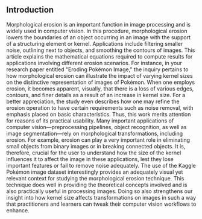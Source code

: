 ## Introduction

Morphological erosion is an important function in image processing and is widely used in computer vision. In this procedure, morphological erosion lowers the boundaries of an object occurring in an image with the support of a structuring element or kernel. Applications include filtering smaller noise, outlining next to objects, and smoothing the contours of images. This article explains the mathematical equations required to compute results for applications involving different erosion scenarios. For instance, in your research paper entitled "Eroding Pokémon Image," the inquiry pertains to how morphological erosion can illustrate the impact of varying kernel sizes on the distinctive representation of images of Pokémon. When one employs erosion, it becomes apparent, visually, that there is a loss of various edges, contours, and finer details as a result of an increase in kernel size. For a better appreciation, the study even describes how one may refine the erosion operation to have certain requirements such as noise removal, with emphasis placed on basic characteristics. Thus, this work merits attention for reasons of its practical usability. Many important applications of computer vision—preprocessing pipelines, object recognition, as well as image segmentation—rely on morphological transformations, including erosion. For example, erosion can play a very important role in eliminating small objects from binary images or in breaking connected objects. It is, therefore, crucial for the user to understand how the size of the kernel influences it to affect the image in these applications, lest they lose important features or fail to remove noise adequately. The use of the Kaggle Pokémon image dataset interestingly provides an adequately visual yet relevant context for studying the morphological erosion technique. This technique does well in providing the theoretical concepts involved and is also practically useful in processing images. Doing so also strengthens our insight into how kernel size affects transformations on images in such a way that practitioners and learners can tweak their computer vision workflows to enhance.
